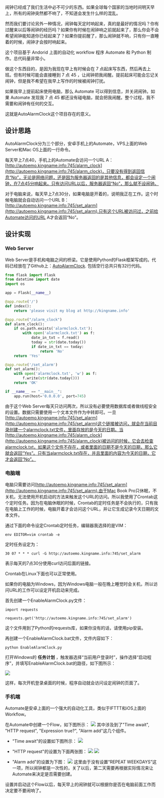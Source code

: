 闹钟已经成了我们生活中必不可少的东西。如果全球每个国家的当地时间明天早上，所有的闹钟突然都不响了，不知道会发生什么样的混乱。

然而我们要讨论另外一种情况，闹钟每天定时响起来，真的是最好的情况吗？你有过醒来以后等闹钟的经历吗？如果你有时候在闹钟响之前就起来了，那么你会不会希望闹钟能知道你已经起来了？如果你提前醒了，那么闹钟就不响，只有你一直睡着的时候，闹钟才会按时响起来。
<!--more-->

这个项目基于 Andorid 上面的自动化 workflow 程序 Automate 和 Python 制作。总代码量非常小。

做这个东西目的，是因为我现在早上有时候会在 7 点起床写东西，然后再去上班。但有时候可能会直接睡到 7 点 45 ，让闹钟把我闹醒。提前起床可能会忘记关闹钟，但是我不希望在我早上写作的时候被闹钟打扰。

如果我早上提前起床使用电脑，那么 Automate 可以得到信息，并关闭闹钟。如果 Automate 发现我 7 点 45 都还没有碰电脑，就会把我闹醒。整个过程，我不需要和闹钟有任何的交互。

这就是AutoAlarmClock这个项目存在的意义。

## 设计思路

AutoAlarmClock分为三个部分，安卓手机上的Automate，VPS上面的Web Server和Mac OS上面的一行命令。

每天早上7点40，手机上的Automate会访问一个URL A：[http://autoemo.kingname.info:745/alarm_clock](http://autoemo.kingname.info:745/alarm_clock)，只要没有得到返回信息“No”，无论是网络问题，还是因为服务器返回的是其他信息，都会设定一个闹钟，在7点45分响起来。只有访问URL以后，服务器返回“No”，那么就不设闹钟。

对于电脑来说，每天早上7点30分，如果电脑是开着的，说明我正在工作。这个时候电脑就会自动访问一个URL B：[http://autoemo.kingname.info:745/set_alarm](http://autoemo.kingname.info:745/set_alarm).只有这个URL被访问过，之前给Automate访问的URL A才会返回“No”。

## 设计实现

### Web Server
Web Server是手机和电脑之间的桥梁。它是使用Python的Flask框架写成的。代码已经放在了Github上：[AutoAlarmClock](https://github.com/kingname/Automatic.git). 包括空行总共只有32行代码。

```python
from flask import Flask
from datetime import date
import os

app = Flask(__name__)

@app.route('/')
def index():
    return 'please visit my blog at http://kingname.info'

@app.route("/alarm_clock")
def alarm_clock():
    if os.path.exists('alarmclock.txt'):
        with open('alarmclock.txt') as f:
            date_in_txt = f.read()
            today = str(date.today())
            if date_in_txt == today:
                return 'No'
    return 'Yes'

@app.route('/set_alarm')
def set_alarm():
    with open('alarmclock.txt', 'w') as f:
        f.write(str(date.today()))
    return 'OK'

if __name__ == "__main__":
    app.run(host='0.0.0.0', port=745)
```

由于这个Web Server每天只访问两次，所以没有必要使用数据库或者做线程安全的设置。数据只需要使用一个文本文件作为中转即可。一旦[http://autoemo.kingname.info:745/set_alarm](http://autoemo.kingname.info:745/set_alarm)这个链接被访问，就会在当前目录创建一个alarmclock.txt文件，里面存放的是今天的日期。当[http://autoemo.kingname.info:745/alarm_clock](http://autoemo.kingname.info:745/alarm_clock)被访问的时候，它会去检查alarmclock.txt，如果这个文件不存在，或者里面的日期不是今天的日期，那么它就会返回“Yes”。只有当alarmclock.txt存在，并且里面的内容为今天的日期，它才会返回“No”。

### 电脑端
电脑只需要访问[http://autoemo.kingname.info:745/set_alarm](http://autoemo.kingname.info:745/set_alarm).由于Mac Book Pro只休眠，不关机，无法使用开机启动的方法来触发这个URL的访问。所以我使用了Crontab这个定时任务。因为在电脑休眠的时候，Crontab的定时任务是不会执行的，只有我在电脑上工作的时候，电脑开着才会访问这个URL，并让它生成记录今天日期的文本文件。

通过下面的命令设定Crontab定时任务，编辑器我选择的是VIM：

```
env EDITOR=vim crontab -e
```

定时任务设定为：
```
30 07 * * * curl -G http://autoemo.kingname.info:745/set_alarm
```

表示每天的7点30分使用curl访问后面的链接。

Crontab在Linux下面也可以正常使用。

如果你的电脑为Windows，因为Windows电脑一般在晚上睡觉时会关机，所以访问URL的工作可以设定开机启动来完成。

首先创建一个EnableAlarmClock.py文件：
```
import requests

requests.get('http://autoemo.kingname.info:745/set_alarm')
```
这个文件用到了Python的requests库，如果你没有的话，请使用pip安装。

再创建一个EnableAlarmClock.bat文件，文件内容如下：
```
python EnableAlarmClock.py
```
打开Windows的 **任务计划** ，触发器选择“当前用户登录时”，操作选择“启动程序”，并填写EnableAlarmClock.bat的路径，如下图所示：

![](http://7sbpmp.com1.z0.glb.clouddn.com/task.png)

这样，每次开机登录桌面的时候，程序自动就会访问设定闹钟的页面了。

### 手机端

Automate是安卓上面的一个强大的自动化工具，类似于IFTTT和iOS上面的Workflow。

在Automate中创建一个Flow，如下图所示：
![](http://7sbpmp.com1.z0.glb.clouddn.com/Screenshot_20161108-074321.png)
其中涉及到了"Time await", "HTTP request", "Expression true?", "Alarm add"这几个组件。

* "Time await"的设置如下图所示：
![](http://7sbpmp.com1.z0.glb.clouddn.com/Screenshot_20161107-224111.png)

* "HTTP request"的设置为下面两张图：
![](http://7sbpmp.com1.z0.glb.clouddn.com/Screenshot_20161107-224136.png)
![](http://7sbpmp.com1.z0.glb.clouddn.com/Screenshot_20161107-224142.png)

* "Alarm add"的设置为下图：
![](http://7sbpmp.com1.z0.glb.clouddn.com/Screenshot_20161107-224155.png)
这里由于没有设置“REPEAT WEEKDAYS”这一项，所以闹钟都是一次性的，关了以后，第二天需要再根据实际情况来让Automate来决定是否需要创建。

设置并启动这个Flow以后，每天早上的闹钟就可以根据你是否在电脑前面工作而决定要不要闹响了。